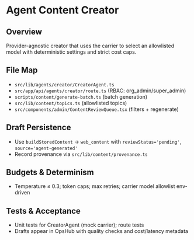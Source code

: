 <!--
AI Summary: Automated agent that generates draft content via model carrier, enforces budgets, persists drafts as pending for OpsHub review.
-->

# Agent Content Creator

## Overview

Provider-agnostic creator that uses the carrier to select an allowlisted model with deterministic settings and strict cost caps.

## File Map

- `src/lib/agents/creator/CreatorAgent.ts`
- `src/app/api/agents/creator/route.ts` (RBAC: org_admin/super_admin)
- `scripts/content/generate-batch.ts` (batch generation)
- `src/lib/content/topics.ts` (allowlisted topics)
- `src/components/admin/ContentReviewQueue.tsx` (filters + regenerate)

## Draft Persistence

- Use `buildStoredContent` → `web_content` with `reviewStatus='pending'`, `source='agent-generated'`
- Record provenance via `src/lib/content/provenance.ts`

## Budgets & Determinism

- Temperature ≤ 0.3; token caps; max retries; carrier model allowlist env-driven

## Tests & Acceptance

- Unit tests for CreatorAgent (mock carrier); route tests
- Drafts appear in OpsHub with quality checks and cost/latency metadata
